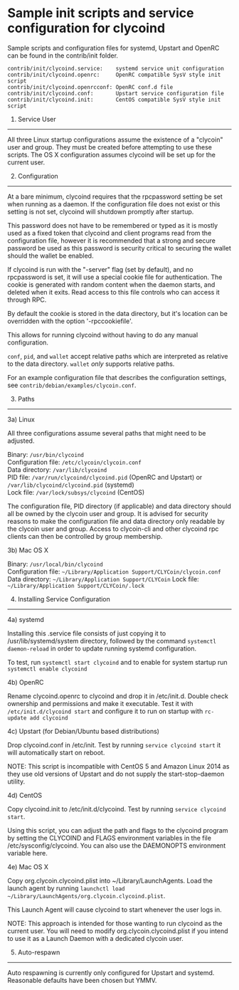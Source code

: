 Sample init scripts and service configuration for clycoind
==========================================================

Sample scripts and configuration files for systemd, Upstart and OpenRC
can be found in the contrib/init folder.

    contrib/init/clycoind.service:    systemd service unit configuration
    contrib/init/clycoind.openrc:     OpenRC compatible SysV style init script
    contrib/init/clycoind.openrcconf: OpenRC conf.d file
    contrib/init/clycoind.conf:       Upstart service configuration file
    contrib/init/clycoind.init:       CentOS compatible SysV style init script

1. Service User
---------------------------------

All three Linux startup configurations assume the existence of a "clycoin" user
and group.  They must be created before attempting to use these scripts.
The OS X configuration assumes clycoind will be set up for the current user.

2. Configuration
---------------------------------

At a bare minimum, clycoind requires that the rpcpassword setting be set
when running as a daemon.  If the configuration file does not exist or this
setting is not set, clycoind will shutdown promptly after startup.

This password does not have to be remembered or typed as it is mostly used
as a fixed token that clycoind and client programs read from the configuration
file, however it is recommended that a strong and secure password be used
as this password is security critical to securing the wallet should the
wallet be enabled.

If clycoind is run with the "-server" flag (set by default), and no rpcpassword is set,
it will use a special cookie file for authentication. The cookie is generated with random
content when the daemon starts, and deleted when it exits. Read access to this file
controls who can access it through RPC.

By default the cookie is stored in the data directory, but it's location can be overridden
with the option '-rpccookiefile'.

This allows for running clycoind without having to do any manual configuration.

`conf`, `pid`, and `wallet` accept relative paths which are interpreted as
relative to the data directory. `wallet` *only* supports relative paths.

For an example configuration file that describes the configuration settings,
see `contrib/debian/examples/clycoin.conf`.

3. Paths
---------------------------------

3a) Linux

All three configurations assume several paths that might need to be adjusted.

Binary:              `/usr/bin/clycoind`  
Configuration file:  `/etc/clycoin/clycoin.conf`  
Data directory:      `/var/lib/clycoind`  
PID file:            `/var/run/clycoind/clycoind.pid` (OpenRC and Upstart) or `/var/lib/clycoind/clycoind.pid` (systemd)  
Lock file:           `/var/lock/subsys/clycoind` (CentOS)  

The configuration file, PID directory (if applicable) and data directory
should all be owned by the clycoin user and group.  It is advised for security
reasons to make the configuration file and data directory only readable by the
clycoin user and group.  Access to clycoin-cli and other clycoind rpc clients
can then be controlled by group membership.

3b) Mac OS X

Binary:              `/usr/local/bin/clycoind`  
Configuration file:  `~/Library/Application Support/CLYCoin/clycoin.conf`  
Data directory:      `~/Library/Application Support/CLYCoin`
Lock file:           `~/Library/Application Support/CLYCoin/.lock`

4. Installing Service Configuration
-----------------------------------

4a) systemd

Installing this .service file consists of just copying it to
/usr/lib/systemd/system directory, followed by the command
`systemctl daemon-reload` in order to update running systemd configuration.

To test, run `systemctl start clycoind` and to enable for system startup run
`systemctl enable clycoind`

4b) OpenRC

Rename clycoind.openrc to clycoind and drop it in /etc/init.d.  Double
check ownership and permissions and make it executable.  Test it with
`/etc/init.d/clycoind start` and configure it to run on startup with
`rc-update add clycoind`

4c) Upstart (for Debian/Ubuntu based distributions)

Drop clycoind.conf in /etc/init.  Test by running `service clycoind start`
it will automatically start on reboot.

NOTE: This script is incompatible with CentOS 5 and Amazon Linux 2014 as they
use old versions of Upstart and do not supply the start-stop-daemon utility.

4d) CentOS

Copy clycoind.init to /etc/init.d/clycoind. Test by running `service clycoind start`.

Using this script, you can adjust the path and flags to the clycoind program by
setting the CLYCOIND and FLAGS environment variables in the file
/etc/sysconfig/clycoind. You can also use the DAEMONOPTS environment variable here.

4e) Mac OS X

Copy org.clycoin.clycoind.plist into ~/Library/LaunchAgents. Load the launch agent by
running `launchctl load ~/Library/LaunchAgents/org.clycoin.clycoind.plist`.

This Launch Agent will cause clycoind to start whenever the user logs in.

NOTE: This approach is intended for those wanting to run clycoind as the current user.
You will need to modify org.clycoin.clycoind.plist if you intend to use it as a
Launch Daemon with a dedicated clycoin user.

5. Auto-respawn
-----------------------------------

Auto respawning is currently only configured for Upstart and systemd.
Reasonable defaults have been chosen but YMMV.
